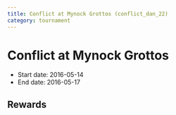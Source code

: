```yaml
---
title: Conflict at Mynock Grottos (conflict_dan_22)
category: tournament
---
```

# Conflict at Mynock Grottos

  * Start date: 2016-05-14
  * End date: 2016-05-17

## Rewards

